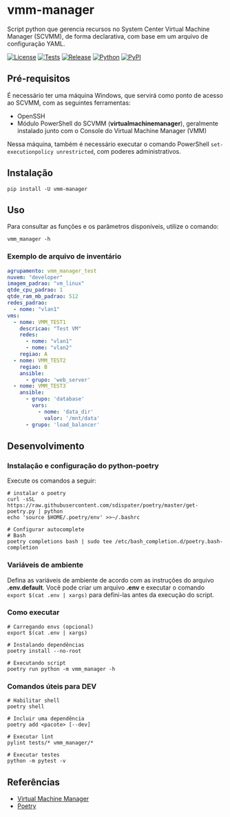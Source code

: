 # vmm-manager

Script python que gerencia recursos no System Center Virtual Machine Manager (SCVMM), de forma declarativa, com base em um arquivo de configuração YAML.

[![License](https://img.shields.io/github/license/MP-ES/vmm_manager.svg)](LICENSE)
[![Tests](https://github.com/MP-ES/vmm_manager/workflows/Tests/badge.svg)](https://github.com/MP-ES/vmm_manager/actions?query=workflow%3ATests)
[![Release](https://github.com/MP-ES/vmm_manager/workflows/Release/badge.svg)](https://github.com/MP-ES/vmm_manager/actions?query=workflow%3ARelease)
[![Python](https://img.shields.io/pypi/pyversions/vmm-manager.svg)](https://pypi.python.org/pypi/vmm-manager)
[![PyPI](http://img.shields.io/pypi/v/vmm-manager.svg)](https://pypi.python.org/pypi/vmm-manager)

## Pré-requisitos

É necessário ter uma máquina Windows, que servirá como ponto de acesso ao SCVMM, com as seguintes ferramentas:

- OpenSSH
- Módulo PowerShell do SCVMM (**virtualmachinemanager**), geralmente instalado junto com o Console do Virtual Machine Manager (VMM)
  
Nessa máquina, também é necessário executar o comando PowerShell `set-executionpolicy unrestricted`, com poderes administrativos.

## Instalação

```shell
pip install -U vmm-manager
```

## Uso

Para consultar as funções e os parâmetros disponíveis, utilize o comando:

```shell
vmm_manager -h
```

### Exemplo de arquivo de inventário

```yaml
agrupamento: vmm_manager_test
nuvem: "developer"
imagem_padrao: "vm_linux"
qtde_cpu_padrao: 1
qtde_ram_mb_padrao: 512
redes_padrao:
  - nome: "vlan1"
vms:
  - nome: VMM_TEST1
    descricao: "Test VM"
    redes:
      - nome: "vlan1"
      - nome: "vlan2"
    regiao: A
  - nome: VMM_TEST2
    regiao: B
    ansible:
      - grupo: 'web_server'
  - nome: VMM_TEST3
    ansible:
      - grupo: 'database'
        vars:
          - nome: 'data_dir'
            valor: '/mnt/data'
      - grupo: 'load_balancer'
```

## Desenvolvimento

### Instalação e configuração do python-poetry

Execute os comandos a seguir:

```shell
# instalar o poetry
curl -sSL https://raw.githubusercontent.com/sdispater/poetry/master/get-poetry.py | python
echo 'source $HOME/.poetry/env' >>~/.bashrc

# Configurar autocomplete
# Bash
poetry completions bash | sudo tee /etc/bash_completion.d/poetry.bash-completion
```

### Variáveis de ambiente

Defina as variáveis de ambiente de acordo com as instruções do arquivo **.env.default**. Você pode criar um arquivo **.env** e executar o comando `export $(cat .env | xargs)` para defini-las antes da execução do script.

### Como executar

```shell
# Carregando envs (opcional)
export $(cat .env | xargs)

# Instalando dependências
poetry install --no-root

# Executando script
poetry run python -m vmm_manager -h
```

### Comandos úteis para DEV

```shell
# Habilitar shell
poetry shell

# Incluir uma dependência
poetry add <pacote> [--dev]

# Executar lint
pylint tests/* vmm_manager/*

# Executar testes
python -m pytest -v
```

## Referências

- [Virtual Machine Manager](https://docs.microsoft.com/en-us/powershell/module/virtualmachinemanager/?view=systemcenter-ps-2019)
- [Poetry](https://python-poetry.org/)
